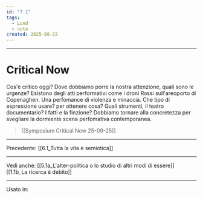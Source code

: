 ```yaml
---
id: "7.1"
tags:
  - Lund
  - note
created: 2025-08-22
---
```

---

# Critical Now

Cos'è critico oggi? Dove dobbiamo porre la nostra attenzione, quali sono le urgenze?
Esistono degli atti performativi come i droni Rossi sull'areoporto di Copenaghen. Una perfomance di violenza e minaccia. Che tipo di espressione usare? per ottenere cosa? Quali strumenti, il teatro documentario? I fatti e la finzione?
Dobbiamo tornare alla concretezza per svegliare la dormiente scena perfomativa contemporanea.


> [[Symposium Critical Now 25-09-25]]

---
Precedente:
[[6.1_Tutta la vita è semiotica]]

---

Vedi anche:
[[5.1a_L'alter-politica o lo studio di altri modi di essere]]
[[1.1b_La ricerca è debito]]

---
Usato in: